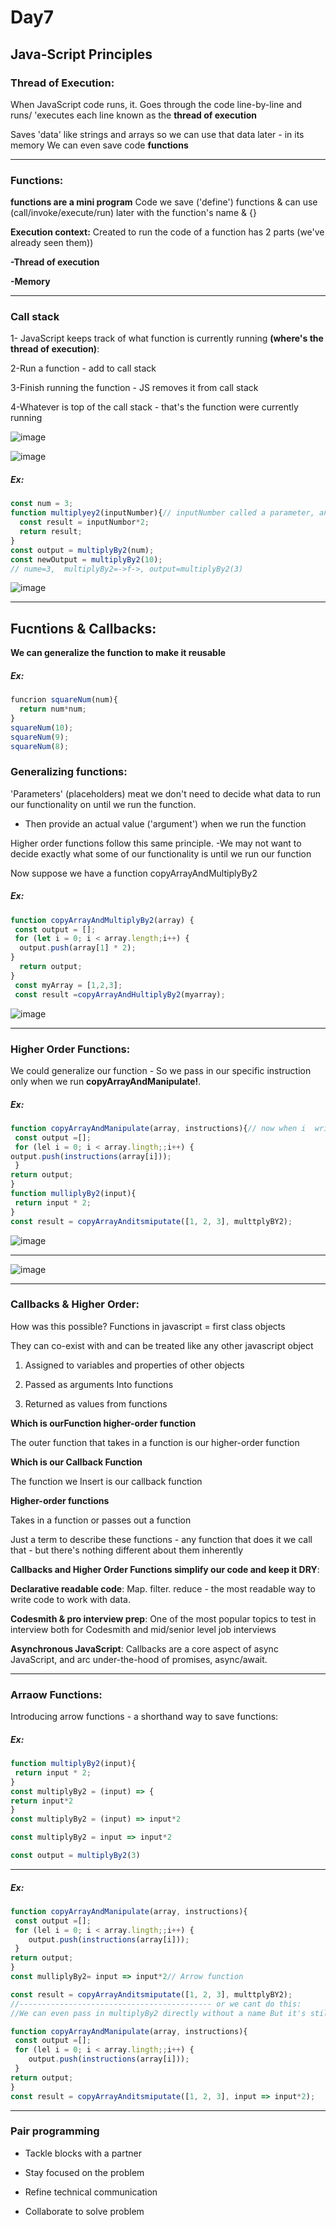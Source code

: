 # Day7
## Java-Script Principles
### Thread of Execution:
When JavaScript code runs, it. 
Goes through the code line-by-line and runs/ 'executes each line known as the **thread of execution** 

Saves 'data' like strings and arrays so we can use that data later - in its memory 
We can even save code **functions** 

---
### Functions:
**functions are a mini program**
Code we save ('define') functions & can use (call/invoke/execute/run) later with the function's name & {}

**Execution context:** 
Created to run the code of a function has 2 parts (we've already seen them)) 

**-Thread of execution**

**-Memory**

---

### Call stack 

1- JavaScript keeps track of what function is currently running **(where's the thread of execution)**:

2-Run a function - add to call stack 

3-Finish running the function - JS removes it from call stack 

4-Whatever is top of the call stack - that's the function were currently running 

![image](https://github.com/AbdHajqasem/Mastering-Javascript-in-20-days/assets/122126568/b80d4300-802a-47eb-970c-7f395822f7df)

![image](https://github.com/AbdHajqasem/Mastering-Javascript-in-20-days/assets/122126568/3067cca9-bd44-4002-b285-e42f218358fa)


##### Ex:
```javascript
const num = 3;
function multiplyey2(inputNumber){// inputNumber called a parameter, and the value That stored in it which is '3' is called an argument
  const result = inputNumbor*2;
  return result;
}
const output = multiplyBy2(num);
const newOutput = multiplyBy2(10);
// nume=3,  multiplyBy2=->f->, output=multiplyBy2(3)
```
![image](https://github.com/AbdHajqasem/Mastering-Javascript-in-20-days/assets/122126568/1c7428bd-4f30-4210-bcc6-8ef236d9e402)

---

## Fucntions & Callbacks:
**We can generalize the function to make it reusable** 
##### Ex:
```javascript
funcrion squareNum(num){
  return num*num; 
} 
squareNum(10);
squareNum(9);
squareNum(8);
```
### Generalizing functions: 
'Parameters' (placeholders) meat we don't need to decide what data to run our functionality on until we run the function. 

- Then provide an actual value ('argument') when we run the function
 
Higher order functions follow this same principle.
 -We may not want to decide exactly what some of our functionality is until we 
  run our function
  
  Now suppose we have a function copyArrayAndMultiplyBy2 
  
##### Ex:
```javascript
function copyArrayAndMultiplyBy2(array) {
 const output = [];
 for (let i = 0; i < array.length;i++) {
  output.push(array[1] * 2);
}
  return output;
}
 const myArray = [1,2,3];
 const result =copyArrayAndHultiplyBy2(myarray); 
```
![image](https://github.com/AbdHajqasem/Mastering-Javascript-in-20-days/assets/122126568/57269a55-9c9d-4ab1-b53d-7b6fa7e78156)

---

### Higher Order Functions:
We could generalize our function - So we pass in our specific instruction only when we run **copyArrayAndManipulate!**.
##### Ex:
```javascript
function copyArrayAndManipulate(array, instructions){// now when i  write instruction(3) it will call the funtion multtplyBY2(3)
 const output =[];
 for (lel i = 0; i < array.lingth;;i++) {
output.push(instructions(array[i]));
 }
return output; 
} 
function mulliplyBy2(input){
 return input * 2;
}
const result = copyArrayAnditsmiputate([1, 2, 3], multtplyBY2); 
```
![image](https://github.com/AbdHajqasem/Mastering-Javascript-in-20-days/assets/122126568/8f981cf7-fc88-48e4-a02a-5365dca9495f)

---
![image](https://github.com/AbdHajqasem/Mastering-Javascript-in-20-days/assets/122126568/8e8c72bd-8817-44b8-943e-90568d35a5a5)

---

### Callbacks & Higher Order:
How was this possible? 
Functions in javascript = first class objects

They can co-exist with and can be treated like any other javascript object

1. Assigned to variables and properties of other objects

2. Passed as arguments Into functions

3. Returned as values from functions

**Which is ourFunction  higher-order function** 

The outer function that takes in a function is our higher-order function

**Which is our Callback Function**

The function we Insert is our callback function 

**Higher-order functions** 

Takes in a function or passes out a function

Just a term to describe these functions - any function that does it we call that - but there's nothing different about them inherently 

**Callbacks and Higher Order Functions simplify our code and keep it DRY**:

**Declarative readable code**: Map. filter. reduce - the most readable way to write code to work with data.

**Codesmith & pro interview prep**: One of the most popular topics to test in interview both for Codesmith and mid/senior level job interviews

**Asynchronous JavaScript**: Callbacks are a core aspect of async JavaScript, and arc under-the-hood of promises, async/await. 

---
### Arraow Functions:
Introducing arrow functions - a shorthand way to save functions:
##### Ex:
```javascript
function multiplyBy2(input){
 return input * 2;
} 
const multiplyBy2 = (input) => {
return input*2
} 
const multiplyBy2 = (input) => input*2

const multiplyBy2 = input => input*2

const output = multiplyBy2(3)
```
---
##### Ex:
```javascript
function copyArrayAndManipulate(array, instructions){
 const output =[];
 for (lel i = 0; i < array.lingth;;i++) {
    output.push(instructions(array[i]));
 }
return output; 
}
const mulliplyBy2= input => input*2// Arrow function

const result = copyArrayAnditsmiputate([1, 2, 3], multtplyBY2);
//------------------------------------------- or we cant do this:
//We can even pass in multiplyBy2 directly without a name But it's still just the code of a function being passed into copyArrayAndManipulate

function copyArrayAndManipulate(array, instructions){
 const output =[];
 for (lel i = 0; i < array.lingth;;i++) {
    output.push(instructions(array[i]));
 }
return output; 
}
const result = copyArrayAnditsmiputate([1, 2, 3], input => input*2);
```
---
### Pair programming 
- Tackle blocks with a partner 

- Stay focused on the problem
  
- Refine technical communication
 
- Collaborate to solve problem
  







